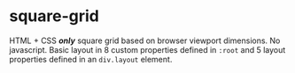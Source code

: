 # square-grid
HTML + CSS ***only*** square grid based on browser viewport dimensions. No javascript. Basic layout in 8 custom properties defined in `:root` and 5 layout properties defined in an `div.layout` element.
